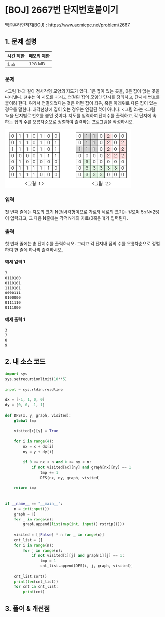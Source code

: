 # [BOJ] 2667번 단지번호붙이기

백준온라인저지(BOJ) :  https://www.acmicpc.net/problem/2667


## 1. 문제 설명

| 시간 제한 | 메모리 제한 | 
| :-------- | :---------- |
| 1 초      | 128 MB      | 

### 문제

<그림 1>과 같이 정사각형 모양의 지도가 있다. 1은 집이 있는 곳을, 0은 집이 없는 곳을 나타낸다. 철수는 이 지도를 가지고 연결된 집의 모임인 단지를 정의하고, 단지에 번호를 붙이려 한다. 여기서 연결되었다는 것은 어떤 집이 좌우, 혹은 아래위로 다른 집이 있는 경우를 말한다. 대각선상에 집이 있는 경우는 연결된 것이 아니다. <그림 2>는 <그림 1>을 단지별로 번호를 붙인 것이다. 지도를 입력하여 단지수를 출력하고, 각 단지에 속하는 집의 수를 오름차순으로 정렬하여 출력하는 프로그램을 작성하시오.

![img.png](images/2667_img.png)

### 입력

첫 번째 줄에는 지도의 크기 N(정사각형이므로 가로와 세로의 크기는 같으며 5≤N≤25)이 입력되고, 그 다음 N줄에는 각각 N개의 자료(0혹은 1)가 입력된다.

### 출력

첫 번째 줄에는 총 단지수를 출력하시오. 그리고 각 단지내 집의 수를 오름차순으로 정렬하여 한 줄에 하나씩 출력하시오.

#### 예제 입력 1

```
7
0110100
0110101
1110101
0000111
0100000
0111110
0111000
```

#### 예제 출력 1

```
3
7
8
9
```


## 2. 내 소스 코드

```python
import sys
sys.setrecursionlimit(10**5)

input = sys.stdin.readline

dx = [-1, 1, 0, 0]
dy = [0, 0, -1, 1]

def DFS(x, y, graph, visited):
    global tmp

    visited[x][y] = True

    for i in range(4):
        nx = x + dx[i]
        ny = y + dy[i]

        if 0 <= nx < n and 0 <= ny < n:
            if not visited[nx][ny] and graph[nx][ny] == 1:
                tmp += 1
                DFS(nx, ny, graph, visited)

    return tmp


if __name__ == "__main__":
    n = int(input())
    graph = []
    for _ in range(n):
        graph.append(list(map(int, input().rstrip())))

    visited = [[False] * n for _ in range(n)]
    cnt_list = []
    for i in range(n):
        for j in range(n):
            if not visited[i][j] and graph[i][j] == 1:
                tmp = 1
                cnt_list.append(DFS(i, j, graph, visited))

    cnt_list.sort()
    print(len(cnt_list))
    for cnt in cnt_list:
        print(cnt)
```



## 3. 풀이 & 개선점

```python

```